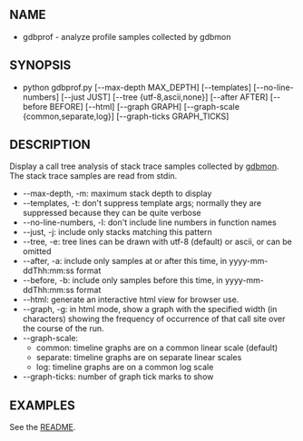 ## NAME
* gdbprof - analyze profile samples collected by gdbmon

## SYNOPSIS

* python gdbprof.py [--max-depth MAX_DEPTH] [--templates]
  [--no-line-numbers] [--just JUST] [--tree {utf-8,ascii,none}]
  [--after AFTER] [--before BEFORE] [--html] [--graph GRAPH]
  [--graph-scale {common,separate,log}] [--graph-ticks GRAPH_TICKS]


## DESCRIPTION

Display a call tree analysis of stack trace samples collected by
[gdbmon](gdbmon.md). The stack trace samples are read from stdin.

* --max-depth, -m: maximum stack depth to display
* --templates, -t: don't suppress template args; normally they are suppressed because they can be quite verbose
* --no-line-numbers, -l: don't include line numbers in function names
* --just, -j: include only stacks matching this pattern
* --tree, -e: tree lines can be drawn with utf-8 (default) or ascii, or can be omitted
* --after, -a: include only samples at or after this time, in yyyy-mm-ddThh:mm:ss format
* --before, -b: include only samples before this time, in yyyy-mm-ddThh:mm:ss format
* --html: generate an interactive html view for browser use.
* --graph, -g: in html mode, show a graph with the specified width (in characters)
    showing the frequency of occurrence of that call site over
    the course of the run.
* --graph-scale:
    * common: timeline graphs are on a common linear scale (default)
    * separate: timeline graphs are on separate linear scales
    * log: timeline graphs are on a common log scale
* --graph-ticks: number of graph tick marks to show

## EXAMPLES

See the [README](README.md).
